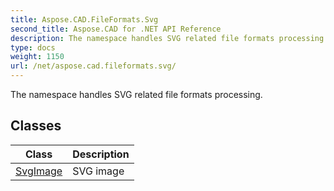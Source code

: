 ```yaml
---
title: Aspose.CAD.FileFormats.Svg
second_title: Aspose.CAD for .NET API Reference
description: The namespace handles SVG related file formats processing
type: docs
weight: 1150
url: /net/aspose.cad.fileformats.svg/
---
```

The namespace handles SVG related file formats processing.

## Classes

| Class | Description |
| --- | --- |
| [SvgImage](./svgimage/) | SVG image |


